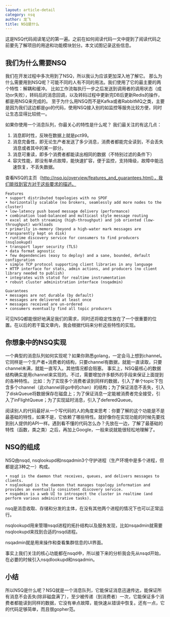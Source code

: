 ```yaml
---
layout: article-detail
category: nsq
author: 龙飞 
title: NSQ是什么
---
```


这是NSQ代码阅读笔记的第一遍。之前在如何阅读代码一文中提到了阅读代码之前要先了解项目的用途和功能模块划分。本文试图记录这些信息。

## 我们为什么需要NSQ 
我们在开发过程中多次用到了NSQ，所以我认为应该更加深入地了解它。
那么为什么需要用到NSQ呢？可能不同的人有不同的用法。我们使用了它的最主要的两个特性：解耦和缓冲。
比如工作流每执行一步之后发送到调用者的调用状态（成功or失败），转码后的消息回调，以及转码过程中更新完DB后更新Redis的操作，都是用NSQ来完成的。
至于为什么用NSQ而不是Kafka或者RabbitMQ之类，主要是因为我们这边都是go的代码，使用NSQ接入别的如监控等服务比较方便，同时让生态显得比较统一。

如果你使用一个消息队列，你最关心的特性是什么呢？
我们最关注的有这几点：
1. 消息即时性，反映在数据上就是pct99。
2. 消息完备性，即无论生产者发送了多少消息，消费者都能完全读到，不会丢失消息或者其中的某一部分。 
3. 消息可重读，即多个消费者都能读出相同的数据（不特别过滤的条件下） 
4. 容灾性能，即没有单点故障，能快速扩容，便于监控，支持降级，故障中能迅速恢复，不丢失数据。

查看NSQ的主页（http://nsq.io/overview/features_and_guarantees.html），我们能找到官方对于这些要求的描述。
```
Features
• support distributed topologies with no SPOF
• horizontally scalable (no brokers, seamlessly add more nodes to the cluster)
• low-latency push based message delivery (performance)
• combination load-balanced and multicast style message routing
• excel at both streaming (high-throughput) and job oriented (low-throughput) workloads
• primarily in-memory (beyond a high-water mark messages are transparently kept on disk)
• runtime discovery service for consumers to find producers (nsqlookupd)
• transport layer security (TLS)
• data format agnostic
• few dependencies (easy to deploy) and a sane, bounded, default configuration
• simple TCP protocol supporting client libraries in any language
• HTTP interface for stats, admin actions, and producers (no client library needed to publish)
• integrates with statsd for realtime instrumentation
• robust cluster administration interface (nsqadmin)

Guarantees
• messages are not durable (by default)
• messages are delivered at least once
• messages received are un-ordered
• consumers eventually find all topic producers
```
可见NSQ都能很好地满足我们的需求，同时还将稳定性放在了一个很重要的位置。在以后的若干篇文章内，我会根据代码来分析这些特性的实现。

## 你想象中的NSQ实现
一个典型的消息队列如何实现呢？如果你熟悉golang，一定会马上想到channel。它同样是一个生产者+消费者的结构，只要channel有数据，就能一直读取，只要channel未满，就能一直写入。其他情况都会阻塞。
事实上，NSQ最核心的数据结构确实是用channel来实现的。不过，需要增加许多额外的手段来保证上面提到的各种特性。
比如：为了实现多个消费者读到同样的数据，引入了单个topic下包含多个channel（此channel非go中的chan）的结构；为了保证消息不丢失，引入了diskQueue将数据保存在磁盘上；为了保证消息一定能被消费者完全接受，引入了inFlightQueue；为了实现延时消息，引入了deferedQueue。

阅读别人的代码最好从一个写代码的人的角度来思考：你要了解的这个功能是不是最基础的特性，如果不是，它依赖了哪些特性。就好像你在实现功能的时候先要找到别人提供的API一样。遇到看不懂的代码怎么办？先放在一边，了解了最基础的特性（函数，类之类）之后，再加上Google，一般来说就能很轻松地理解了。
## NSQ的组成 
NSQ由nsqd, nsqlookupd和nsqadmin3个守护进程（生产环境中是多个进程，但都是这3种之一）构成。
```
• nsqd is the daemon that receives, queues, and delivers messages to clients.
• nsqlookupd is the daemon that manages topology information and provides an eventually consistent discovery service.
• nsqadmin is a web UI to introspect the cluster in realtime (and perform various administrative tasks).
```
nsq是消息收取、存储和分发的主体，在没有其他两个进程的情况下也可以正常运行。

nsqlookupd用来管理nsqd进程的拓扑结构以及服务发现，比如nsqadmin就需要nsqlookupd来找到合适的nsqd进程。

nsqadmin就是用来操作和查看集群信息的UI界面。

事实上我们关注的核心功能都在nsqd中，所以接下来的分析我会先从nsqd开始，在必要的时候引入nsqdlookupd和nsqadmin。
## 小结
所以NSQ是什么呢？NSQ就是一个消息队列，它能保证消息迅速传达，能保证所有消息不会丢失(除非磁盘满了），至少被传递（到消费者）一次，它能保证多个消费者都能读到同样的数据，它没有单点故障，能快速从错误中恢复。还有一点，它的代码足够简单，而且很gopher范。
